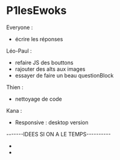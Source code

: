 # P1lesEwoks

Everyone :

- écrire les réponses


Léo-Paul :

- refaire JS des bouttons
- rajouter des alts aux images
- essayer de faire un beau questionBlock

Thien :

- nettoyage de code

Kana :

- Responsive : desktop version


-------IDEES SI ON A LE TEMPS----------

- 
- 

